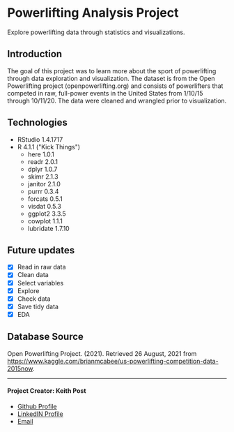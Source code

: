 # **Powerlifting Analysis Project**
Explore powerlifting data through statistics and visualizations.

## Introduction
The goal of this project was to learn more about the sport of powerlifting through data exploration and visualization. The dataset is from the Open Powerlifting project (openpowerlifting.org) and consists of powerlifters that competed in raw, full-power events in the United States from 1/10/15 through 10/11/20. The data were cleaned and wrangled prior to visualization.

## Technologies
* RStudio 1.4.1717
* R 4.1.1 ("Kick Things")
  + here 1.0.1
  + readr 2.0.1
  + dplyr 1.0.7
  + skimr 2.1.3
  + janitor 2.1.0
  + purrr 0.3.4
  + forcats 0.5.1
  + visdat 0.5.3
  + ggplot2 3.3.5
  + cowplot 1.1.1
  + lubridate 1.7.10
  
## Future updates
- [x] Read in raw data
- [x] Clean data
- [x] Select variables
- [x] Explore
- [x] Check data
- [x] Save tidy data
- [x] EDA

## Database Source
Open Powerlifting Project. (2021). Retrieved 26 August, 2021 from 
https://www.kaggle.com/brianmcabee/us-powerlifting-competition-data-2015now.

***
#### **Project Creator: Keith Post**
+ [Github Profile](https://github.com/kpost34) 
+ [LinkedIN Profile](https://www.linkedin.com/in/keith-post/)
+ [Email](mailto:keithhpost@gmail.com)
